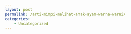 ```yaml
---
layout: post
permalink: /arti-mimpi-melihat-anak-ayam-warna-warni/
categories:
    - Uncategorized
---
```


